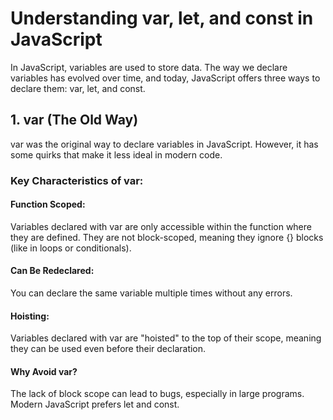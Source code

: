 # Understanding var, let, and const in JavaScript

In JavaScript, variables are used to store data. The way we declare variables has evolved over time, and today, JavaScript offers three ways to declare them: var, let, and const.


## 1. var (The Old Way)

var was the original way to declare variables in JavaScript. However, it has some quirks that make it less ideal in modern code.

### Key Characteristics of var:

#### Function Scoped:

Variables declared with var are only accessible within the function where they are defined.
They are not block-scoped, meaning they ignore {} blocks (like in loops or conditionals).

#### Can Be Redeclared:

You can declare the same variable multiple times without any errors.

#### Hoisting:

Variables declared with var are "hoisted" to the top of their scope, meaning they can be used even before their declaration.

#### Why Avoid var?

The lack of block scope can lead to bugs, especially in large programs. Modern JavaScript prefers let and const.

